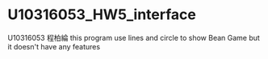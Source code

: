# U10316053_HW5_interface
U10316053 程柏綸
this program use lines and circle to show Bean Game
but it doesn't have any features
